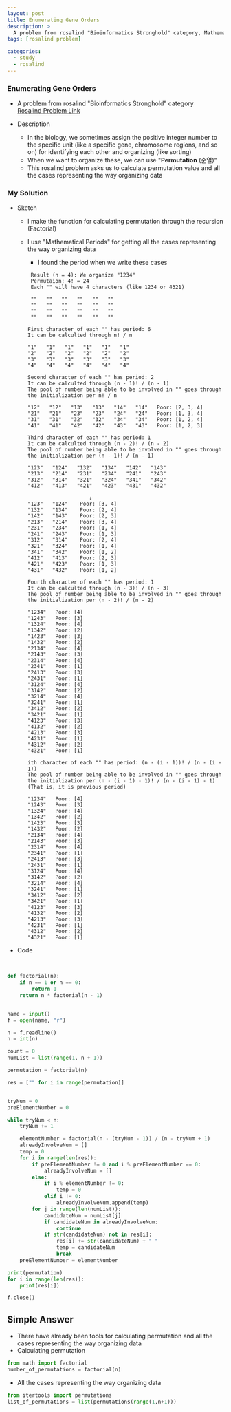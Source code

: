 ```yaml
---
layout: post
title: Enumerating Gene Orders
description: >
  A problem from rosalind "Bioinformatics Stronghold" category, Mathematical Periods, Python Module
tags: [rosalind problem]

categories:
  - study
  - rosalind
---
```

### Enumerating Gene Orders
* A problem from rosalind "Bioinformatics Stronghold" category<br>
[Rosalind Problem Link](https://rosalind.info/problems/perm/)

* Description
  * In the biology, we sometimes assign the positive integer number to the specific unit (like a specific gene, chromosome regions, and so on) for identifying each other and organizing (like sorting)
  * When we want to organize these, we can use "**Permutation** (순열)"
  * This rosalind problem asks us to calculate permutation value and all the cases representing the way organizing data

### My Solution
* Sketch
  * I make the function for calculating permutation through the recursion (Factorial)
  * I use "Mathematical Periods" for getting all the cases representing the way organizing data
    * I found the period when we write these cases

    ~~~
     Result (n = 4): We organize "1234"
     Permutaion: 4! = 24
     Each "" will have 4 characters (like 1234 or 4321)

     ""   ""   ""   ""   ""   ""
     ""   ""   ""   ""   ""   ""
     ""   ""   ""   ""   ""   ""
     ""   ""   ""   ""   ""   ""
    ~~~

    ~~~
    First character of each "" has period: 6
    It can be calculted through n! / n

    "1"   "1"   "1"   "1"   "1"   "1"
    "2"   "2"   "2"   "2"   "2"   "2"
    "3"   "3"   "3"   "3"   "3"   "3"
    "4"   "4"   "4"   "4"   "4"   "4"

    ~~~

    ~~~
    Second character of each "" has period: 2
    It can be calculted through (n - 1)! / (n - 1)
    The pool of number being able to be involved in "" goes through the initialization per n! / n

    "12"   "12"   "13"   "13"   "14"   "14"   Poor: [2, 3, 4]
    "21"   "21"   "23"   "23"   "24"   "24"   Poor: [1, 3, 4]
    "31"   "31"   "32"   "32"   "34"   "34"   Poor: [1, 2, 4]
    "41"   "41"   "42"   "42"   "43"   "43"   Poor: [1, 2, 3]
    ~~~

    ~~~
    Third character of each "" has period: 1
    It can be calculted through (n - 2)! / (n - 2)
    The pool of number being able to be involved in "" goes through the initialization per (n - 1)! / (n - 1)

    "123"   "124"   "132"   "134"   "142"   "143"   
    "213"   "214"   "231"   "234"   "241"   "243"   
    "312"   "314"   "321"   "324"   "341"   "342"   
    "412"   "413"   "421"   "423"   "431"   "432"

                        ↓
    "123"   "124"    Poor: [3, 4]
    "132"   "134"    Poor: [2, 4]
    "142"   "143"    Poor: [2, 3]
    "213"   "214"    Poor: [3, 4]
    "231"   "234"    Poor: [1, 4]
    "241"   "243"    Poor: [1, 3]
    "312"   "314"    Poor: [2, 4]
    "321"   "324"    Poor: [1, 4]
    "341"   "342"    Poor: [1, 2]
    "412"   "413"    Poor: [2, 3]
    "421"   "423"    Poor: [1, 3]
    "431"   "432"    Poor: [1, 2]
    ~~~

    ~~~
    Fourth character of each "" has period: 1
    It can be calculted through (n - 3)! / (n - 3)
    The pool of number being able to be involved in "" goes through the initialization per (n - 2)! / (n - 2)

    "1234"   Poor: [4]
    "1243"   Poor: [3]
    "1324"   Poor: [4]
    "1342"   Poor: [2]
    "1423"   Poor: [3]
    "1432"   Poor: [2]
    "2134"   Poor: [4]
    "2143"   Poor: [3]
    "2314"   Poor: [4]
    "2341"   Poor: [1]
    "2413"   Poor: [3]
    "2431"   Poor: [1]
    "3124"   Poor: [4]
    "3142"   Poor: [2]
    "3214"   Poor: [4]
    "3241"   Poor: [1]
    "3412"   Poor: [2]
    "3421"   Poor: [1]
    "4123"   Poor: [3]
    "4132"   Poor: [2]
    "4213"   Poor: [3]
    "4231"   Poor: [1]
    "4312"   Poor: [2]
    "4321"   Poor: [1]
    ~~~

    ~~~
    ith character of each "" has period: (n - (i - 1))! / (n - (i - 1))
    The pool of number being able to be involved in "" goes through the initialization per (n - (i - 1) - 1)! / (n - (i - 1) - 1) (That is, it is previous period)

    "1234"   Poor: [4]
    "1243"   Poor: [3]
    "1324"   Poor: [4]
    "1342"   Poor: [2]
    "1423"   Poor: [3]
    "1432"   Poor: [2]
    "2134"   Poor: [4]
    "2143"   Poor: [3]
    "2314"   Poor: [4]
    "2341"   Poor: [1]
    "2413"   Poor: [3]
    "2431"   Poor: [1]
    "3124"   Poor: [4]
    "3142"   Poor: [2]
    "3214"   Poor: [4]
    "3241"   Poor: [1]
    "3412"   Poor: [2]
    "3421"   Poor: [1]
    "4123"   Poor: [3]
    "4132"   Poor: [2]
    "4213"   Poor: [3]
    "4231"   Poor: [1]
    "4312"   Poor: [2]
    "4321"   Poor: [1]
    ~~~

* Code

<br>

~~~python
def factorial(n):
    if n == 1 or n == 0:
        return 1
    return n * factorial(n - 1)


name = input()
f = open(name, "r")

n = f.readline()
n = int(n)

count = 0
numList = list(range(1, n + 1))

permutation = factorial(n)

res = ["" for i in range(permutation)]


tryNum = 0
preElementNumber = 0

while tryNum < n:
    tryNum += 1

    elementNumber = factorial(n - (tryNum - 1)) / (n - tryNum + 1)
    alreadyInvolveNum = []
    temp = 0
    for i in range(len(res)):
        if preElementNumber != 0 and i % preElementNumber == 0:
            alreadyInvolveNum = []
        else:
            if i % elementNumber != 0:
                temp = 0
            elif i != 0:
                alreadyInvolveNum.append(temp)
        for j in range(len(numList)):      
            candidateNum = numList[j]
            if candidateNum in alreadyInvolveNum:
                continue
            if str(candidateNum) not in res[i]:
                res[i] += str(candidateNum) + " "
                temp = candidateNum
                break
    preElementNumber = elementNumber

print(permutation)
for i in range(len(res)):
    print(res[i])

f.close()
~~~

## Simple Answer
* There have already been tools for calculating permutation and all the cases representing the way organizing data
* Calculating permutation

~~~python
from math import factorial
number_of_permutations = factorial(n)
~~~

* All the cases representing the way organizing data

~~~python
from itertools import permutations
list_of_permutations = list(permutations(range(1,n+1)))

~~~
